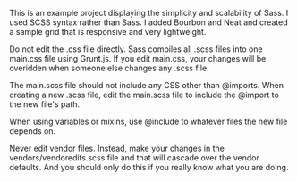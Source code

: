This is an example project displaying the simplicity and scalability of Sass. I used SCSS syntax rather than Sass. I added Bourbon and Neat and created a sample grid that is responsive and very lightweight.

Do not edit the .css file directly. Sass compiles all .scss files into one main.css file using Grunt.js. If you edit main.css, your changes will be overidden when someone else changes any .scss file.

The main.scss file should not include any CSS other than @imports. When creating a new .scss file, edit the main.scss file to include the @import to the new file's path.

When using variables or mixins, use @include to whatever files the new file depends on.

Never edit vendor files. Instead, make your changes in the vendors/vendoredits.scss file and that will cascade over the vendor defaults. And you should only do this if you really know what you are doing.
